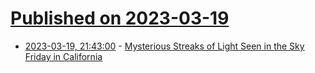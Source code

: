 # [Published on 2023-03-19](index.md)

* [2023-03-19, 21:43:00](https://science.slashdot.org/story/23/03/19/2140209/mysterious-streaks-of-light-seen-in-the-sky-friday-in-california?utm_source=rss1.0mainlinkanon&utm_medium=feed) - [Mysterious Streaks of Light Seen in the Sky Friday in California](https://science.slashdot.org/story/23/03/19/2140209/mysterious-streaks-of-light-seen-in-the-sky-friday-in-california?utm_source=rss1.0mainlinkanon&utm_medium=feed)
